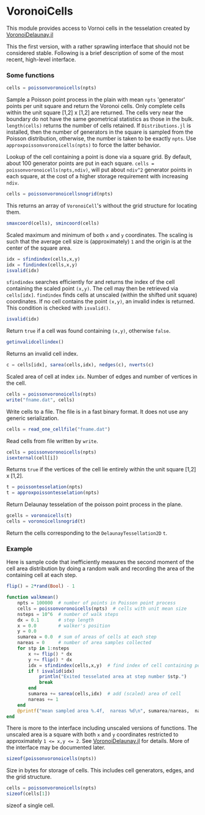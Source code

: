 # VoronoiCells

This module provides access to Vornoi cells in the tesselation created
by [VoronoiDelaunay.jl](https://github.com/JuliaGeometry/VoronoiDelaunay.jl)

This the first version, with a rather sprawling interface that should not be
considered stable. Following is a brief description of some of the
most recent, high-level interface.

### Some functions

```julia
cells = poissonvoronoicells(npts)
```
Sample a Poisson point process in the plain with mean `npts` 'generator' points per unit square and
return the Voronoi cells. Only complete cells within the unit square [1,2] x [1,2] are returned.
The cells very near the boundary do not have the same geometrical statistics
as those in the bulk. `length(cells)` returns the number of cells retained. If `Distributions.jl` is
installed, then the number of generators in the square is sampled from the Poisson distribution, otherwise,
the number is taken to be exactly `npts`. Use  `approxpoissonvoronoicells(npts)` to force the latter behavior.

Lookup of the cell containing a point is done via a square grid. By default, about
100 generator points are put in each square. `cells = poissonvoronoicells(npts,ndiv)`,
will put about `ndiv^2` generator points in each square, at the cost of a higher storage
requirement with increasing `ndiv`.

```julia
cells = poissonvoronoicellsnogrid(npts)
```

This returns an array of `VoronoiCell`'s without the grid structure for locating them.


```julia
smaxcoord(cells), smincoord(cells)
```
Scaled maximum and minimum of both `x` and `y` coordinates. The scaling is such that
the average cell size is (approximately) `1` and the origin is at the center of the square area.

```julia
idx = sfindindex(cells,x,y)
idx = findindex(cells,x,y)
isvalid(idx)
```
`sfindindex` searches efficiently for and returns the index of the cell containing the scaled point `(x,y)`.
The cell may then be retrieved via `cells[idx]`.  `findindex` finds cells at unscaled (within the shifted unit square)
coordinates. If no cell contains the point `(x,y)`, an invalid index is returned. This condition is checked with `isvalid()`.

```julia
isvalid(idx)
```
Return `true` if a cell was found containing `(x,y)`, otherwise `false`.

```julia
getinvalidcellindex()
```
Returns an invalid cell index.

```julia
c = cells[idx], sarea(cells,idx), nedges(c), nverts(c)
```
Scaled area of cell at index `idx`. Number of edges and number of vertices in the cell.

```julia
cells = poissonvoronoicells(npts)
write("fname.dat", cells)
```
Write cells to a file. The file is in a fast binary format. It does not
use any generic serialization.

```julia
cells = read_one_cellfile("fname.dat")
```
Read cells from file written by `write`.


```julia
cells = poissonvoronoicells(npts)
isexternal(cell[i])
```
Returns `true` if the vertices of the cell lie entirely within the unit square [1,2] x [1,2].

```julia
t = poissontesselation(npts)
t = approxpoissontesselation(npts)
```
Return Delaunay tesselation of the poisson point process in the plane.

```julia
gcells = voronoicells(t)
cells = voronoicellsnogrid(t)
```
Return the cells corresponding to the `DelaunayTessellation2D` `t`.

### Example

Here is sample code that inefficiently measures the second moment of the cell area
distribution by doing a random walk and recording the area of the containing cell
at each step.
```julia
flip() = 2*rand(Bool) - 1

function walkmean()
    npts = 100000  # number of points in Poisson point process
    cells = poissonvoronoicells(npts)  # cells with unit mean size
    nsteps = 10^6  # number of walk steps
    dx = 0.1       # step length
    x = 0.0        # walker's position
    y = 0.0
    sumarea = 0.0  # sum of areas of cells at each step
    nareas = 0     # number of area samples collected
    for stp in 1:nsteps
        x += flip() * dx
        y += flip() * dx
        idx = sfindindex(cells,x,y)  # find index of cell containing point (x,y)
        if ! isvalid(idx)
            println("Exited tesselated area at step number $stp.")
            break
        end
        sumarea += sarea(cells,idx)  # add (scaled) area of cell
        nareas += 1
    end
    @printf("mean sampled area %.4f,  nareas %d\n", sumarea/nareas,  nareas)
end
```

There is more to the interface including unscaled versions of functions. The
unscaled area is a square with both `x` and `y` coordinates restricted
to approximately `1 <= x,y <= 2`. See [VoronoiDelaunay.jl](https://github.com/JuliaGeometry/VoronoiDelaunay.jl)
for details. More of the interface may be documented later.

```julia
sizeof(poissonvoronoicells(npts))
```

Size in bytes for storage of cells. This includes cell generators, edges, and the grid structure.

```julia
cells = poissonvoronoicells(npts)
sizeof(cells[1])
```
sizeof a single cell.
